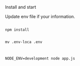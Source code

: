 Install and start


Update env file if your information.

<code>
npm install

mv .env-loca .env

NODE_ENV=development node app.js
</code>